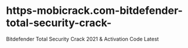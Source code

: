 # https-mobicrack.com-bitdefender-total-security-crack-
Bitdefender Total Security Crack 2021 &amp; Activation Code Latest
